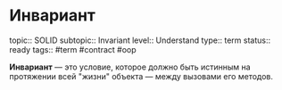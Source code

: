 # Инвариант
topic:: SOLID
subtopic:: Invariant
level:: Understand
type:: term
status:: ready
tags:: #term #contract #oop

**Инвариант** — это условие, которое должно быть истинным на протяжении всей "жизни" объекта — между вызовами его методов.